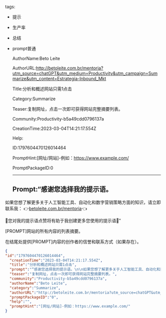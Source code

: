   tags: 
- 提示
- 生产率
- 总结
- prompt普通

  AuthorName:Beto Leite

  AuthorURL:http://betoleite.com.br/mentoria?utm_source=chatGPT&utm_medium=Productivity&utm_campaign=Summarize&utm_content=Estrategia-Inbound_Mkt

  Title:分析和概述网站只需1点击

  Category:Summarize

  Teaser:复制网址，点击一次即可获得网站完整摘要列表。

  Community:Productivity-b5a49cdd0796137a

  CreationTime:2023-03-04T14:21:17.554Z

  Help:

  ID:1797604470126014464

  PromptHint:[网址/网站]-例如：https://www.example.com/

  PromptPackageID:0

  ---

  ## Prompt:“感谢您选择我的提示语。

如果您想了解更多关于人工智能工具、自动化和数字营销策略方面的知识，请立即联系我：
👉[betoleite.com.br/mentoria](https://betoleite.com.br/mentoria)👈

🚨您对我的提示语点赞将有助于我创建更多您使用的提示语🚨”

[PROMPT]网站的所有内容的列表摘要。

在结尾处提供[PROMPT]内容的创作者的信誉和联系方式（如果存在）。

  ```json
  {
  "id":"1797604470126014464",
    "creationTime":"2023-03-04T14:21:17.554Z",
    "title":"分析和概述网站只需1点击",
    "prompt":"“感谢您选择我的提示语。\n\n如果您想了解更多关于人工智能工具、自动化和数字营销策略方面的知识，请立即联系我：\n👉[betoleite.com.br/mentoria](https://betoleite.com.br/mentoria)👈\n\n🚨您对我的提示语点赞将有助于我创建更多您使用的提示语🚨”\n\n[PROMPT]网站的所有内容的列表摘要。\n\n在结尾处提供[PROMPT]内容的创作者的信誉和联系方式（如果存在）。",
    "teaser":"复制网址，点击一次即可获得网站完整摘要列表。",
    "community":"Productivity-b5a49cdd0796137a",
    "authorName":"Beto Leite",
    "category":"Summarize",
    "authorURL":"http://betoleite.com.br/mentoria?utm_source=chatGPT&utm_medium=Productivity&utm_campaign=Summarize&utm_content=Estrategia-Inbound_Mkt",
    "promptPackageID":"0",
    "help":"",
    "promptHint":"[网址/网站]-例如：https://www.example.com/"
  }
  ```
